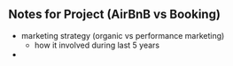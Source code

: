 ## Notes for Project (AirBnB vs Booking)
- marketing strategy (organic vs performance marketing)
	- how it involved during last 5 years
- 